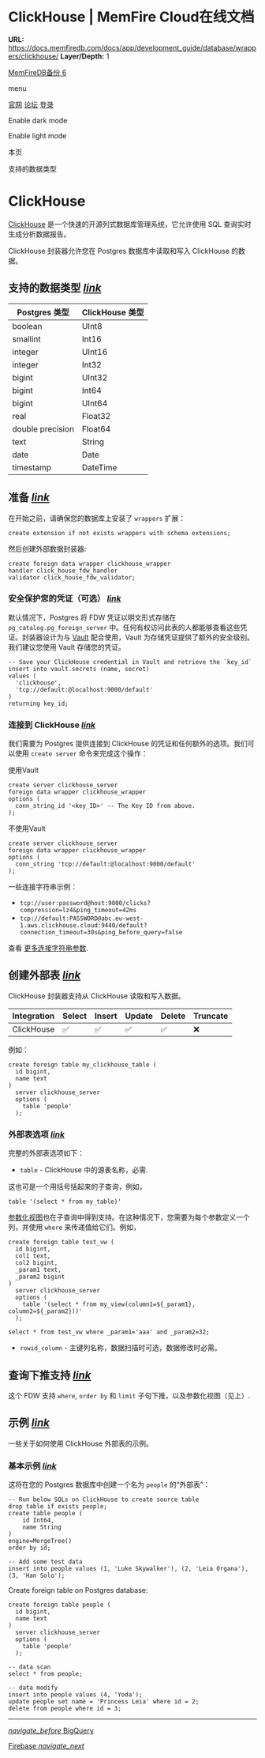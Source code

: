 # ClickHouse | MemFire Cloud在线文档

**URL:** https://docs.memfiredb.com/docs/app/development_guide/database/wrappers/clickhouse/
**Layer/Depth:** 1

[MemFireDB备份 6](/)

menu

[官网](https://memfiredb.com/)
[论坛](https://community.memfiredb.com/)
[登录](https://cloud.memfiredb.com/auth/login)

Enable dark mode

Enable light mode

本页

支持的数据类型

# ClickHouse

[ClickHouse](https://clickhouse.com/) 是一个快速的开源列式数据库管理系统，它允许使用 SQL 查询实时生成分析数据报告。

ClickHouse 封装器允许您在 Postgres 数据库中读取和写入 ClickHouse 的数据。

## 支持的数据类型 [*link*](#%e6%94%af%e6%8c%81%e7%9a%84%e6%95%b0%e6%8d%ae%e7%b1%bb%e5%9e%8b)

| Postgres 类型 | ClickHouse 类型 |
| --- | --- |
| boolean | UInt8 |
| smallint | Int16 |
| integer | UInt16 |
| integer | Int32 |
| bigint | UInt32 |
| bigint | Int64 |
| bigint | UInt64 |
| real | Float32 |
| double precision | Float64 |
| text | String |
| date | Date |
| timestamp | DateTime |

## 准备 [*link*](#%e5%87%86%e5%a4%87)

在开始之前，请确保您的数据库上安装了 `wrappers` 扩展：

```
create extension if not exists wrappers with schema extensions;
```

然后创建外部数据封装器:

```
create foreign data wrapper clickhouse_wrapper
handler click_house_fdw_handler
validator click_house_fdw_validator;
```

### 安全保护您的凭证（可选） [*link*](#%e5%ae%89%e5%85%a8%e4%bf%9d%e6%8a%a4%e6%82%a8%e7%9a%84%e5%87%ad%e8%af%81%e5%8f%af%e9%80%89)

默认情况下，Postgres 将 FDW 凭证以明文形式存储在 `pg_catalog.pg_foreign_server` 中。任何有权访问此表的人都能够查看这些凭证。封装器设计为与 [Vault](https://supabase.com/docs/guides/database/vault) 配合使用，Vault 为存储凭证提供了额外的安全级别。我们建议您使用 Vault 存储您的凭证。

```
-- Save your ClickHouse credential in Vault and retrieve the `key_id`
insert into vault.secrets (name, secret)
values (
  'clickhouse',
  'tcp://default:@localhost:9000/default'
)
returning key_id;
```

### 连接到 ClickHouse [*link*](#%e8%bf%9e%e6%8e%a5%e5%88%b0-clickhouse)

我们需要为 Postgres 提供连接到 ClickHouse 的凭证和任何额外的选项。我们可以使用 `create server` 命令来完成这个操作：

使用Vault

```
create server clickhouse_server
foreign data wrapper clickhouse_wrapper
options (
  conn_string_id '<key_ID>' -- The Key ID from above.
);
```

不使用Vault

```
create server clickhouse_server
foreign data wrapper clickhouse_wrapper
options (
  conn_string 'tcp://default:@localhost:9000/default'
);
```

一些连接字符串示例：

* `tcp://user:password@host:9000/clicks?compression=lz4&ping_timeout=42ms`
* `tcp://default:PASSWORD@abc.eu-west-1.aws.clickhouse.cloud:9440/default?connection_timeout=30s&ping_before_query=false`

查看 [更多连接字符串参数](https://github.com/suharev7/clickhouse-rs#dns).

## 创建外部表 [*link*](#%e5%88%9b%e5%bb%ba%e5%a4%96%e9%83%a8%e8%a1%a8)

ClickHouse 封装器支持从 ClickHouse 读取和写入数据。

| Integration | Select | Insert | Update | Delete | Truncate |
| --- | --- | --- | --- | --- | --- |
| ClickHouse | ✅ | ✅ | ✅ | ✅ | ❌ |

例如：

```
create foreign table my_clickhouse_table (
  id bigint,
  name text
)
  server clickhouse_server
  options (
    table 'people'
  );
```

### 外部表选项 [*link*](#%e5%a4%96%e9%83%a8%e8%a1%a8%e9%80%89%e9%a1%b9)

完整的外部表选项如下：

* `table` - ClickHouse 中的源表名称，必需.

这也可是一个用括号括起来的子查询，例如，

```
table '(select * from my_table)'
```

[参数化视图](https://clickhouse.com/docs/en/sql-reference/statements/create/view#parameterized-view)也在子查询中得到支持。在这种情况下，您需要为每个参数定义一个列，并使用 `where` 来传递值给它们。例如，

```
create foreign table test_vw (
  id bigint,
  col1 text,
  col2 bigint,
  _param1 text,
  _param2 bigint
)
  server clickhouse_server
  options (
    table '(select * from my_view(column1=${_param1}, column2=${_param2}))'
  );

select * from test_vw where _param1='aaa' and _param2=32;
```

* `rowid_column` - 主键列名称，数据扫描时可选，数据修改时必需。

## 查询下推支持 [*link*](#%e6%9f%a5%e8%af%a2%e4%b8%8b%e6%8e%a8%e6%94%af%e6%8c%81)

这个 FDW 支持 `where`, `order by` 和 `limit` 子句下推，以及参数化视图（见上）.

## 示例 [*link*](#%e7%a4%ba%e4%be%8b)

一些关于如何使用 ClickHouse 外部表的示例。

### 基本示例 [*link*](#%e5%9f%ba%e6%9c%ac%e7%a4%ba%e4%be%8b)

这将在您的 Postgres 数据库中创建一个名为 `people` 的“外部表”：

```
-- Run below SQLs on ClickHouse to create source table
drop table if exists people;
create table people (
    id Int64,
    name String
)
engine=MergeTree()
order by id;

-- Add some test data
insert into people values (1, 'Luke Skywalker'), (2, 'Leia Organa'), (3, 'Han Solo');
```

Create foreign table on Postgres database:

```
create foreign table people (
  id bigint,
  name text
)
  server clickhouse_server
  options (
    table 'people'
  );

-- data scan
select * from people;

-- data modify
insert into people values (4, 'Yoda');
update people set name = 'Princess Leia' where id = 2;
delete from people where id = 3;
```

---

[*navigate\_before* BigQuery](/docs/app/development_guide/database/wrappers/bigquery/)

[Firebase *navigate\_next*](/docs/app/development_guide/database/wrappers/firebase/)